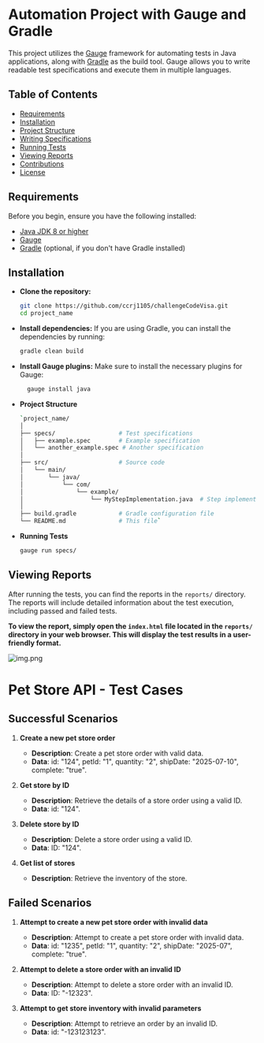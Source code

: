 # Automation Project with Gauge and Gradle

This project utilizes the [Gauge](https://gauge.org/) framework for automating tests in Java applications, along with [Gradle](https://gradle.org/) as the build tool. Gauge allows you to write readable test specifications and execute them in multiple languages.

## Table of Contents

- [Requirements](#requirements)
- [Installation](#installation)
- [Project Structure](#project-structure)
- [Writing Specifications](#writing-specifications)
- [Running Tests](#running-tests)
- [Viewing Reports](#viewing-reports)
- [Contributions](#contributions)
- [License](#license)

## Requirements

Before you begin, ensure you have the following installed:

- [Java JDK 8 or higher](https://www.oracle.com/java/technologies/javase-jdk11-downloads.html)
- [Gauge](https://docs.gauge.org/getting_started/installing_gauge.html)
- [Gradle](https://gradle.org/install/) (optional, if you don't have Gradle installed)

## Installation

* **Clone the repository:**

   ```bash
   git clone https://github.com/ccrj1105/challengeCodeVisa.git
   cd project_name
* **Install dependencies:**
   If you are using Gradle, you can install the dependencies by running:

    ```bash
    gradle clean build

* **Install Gauge plugins:**
Make sure to install the necessary plugins for Gauge:
     ```bash
       gauge install java
* **Project Structure**
    ```bash
   `project_name/
   │
   ├── specs/                  # Test specifications
   │   ├── example.spec        # Example specification
   │   └── another_example.spec # Another specification
   │
   ├── src/                    # Source code
   │   └── main/
   │       └── java/
   │           └── com/
   │               └── example/
   │                   └── MyStepImplementation.java  # Step implementation
   │
   ├── build.gradle            # Gradle configuration file
   └── README.md               # This file`
  
* **Running Tests**
    ```bash
    gauge run specs/

## Viewing Reports

After running the tests, you can find the reports in the `reports/` directory. The reports will include detailed information about the test execution, including passed and failed tests.

**To view the report, simply open the `index.html` file located in the `reports/` directory in your web browser. This will display the test results in a user-friendly format.**

![img.png](img.png)

# Pet Store API - Test Cases

## Successful Scenarios

1. **Create a new pet store order**
    - **Description**: Create a pet store order with valid data.
    - **Data**: id: "124", petId: "1", quantity: "2", shipDate: "2025-07-10", complete: "true".

2. **Get store by ID**
    - **Description**: Retrieve the details of a store order using a valid ID.
    - **Data**: id: "124".

3. **Delete store by ID**
    - **Description**: Delete a store order using a valid ID.
    - **Data**: ID: "124".

4. **Get list of stores**
    - **Description**: Retrieve the inventory of the store.

## Failed Scenarios

1. **Attempt to create a new pet store order with invalid data**
    - **Description**: Attempt to create a pet store order with invalid data.
    - **Data**: id: "1235", petId: "1", quantity: "2", shipDate: "2025-07", complete: "true".

2. **Attempt to delete a store order with an invalid ID**
    - **Description**: Attempt to delete a store order with an invalid ID.
    - **Data**: ID: "-12323".

3. **Attempt to get store inventory with invalid parameters**
    - **Description**: Attempt to retrieve an order by an invalid ID.
    - **Data**: id: "-123123123".

